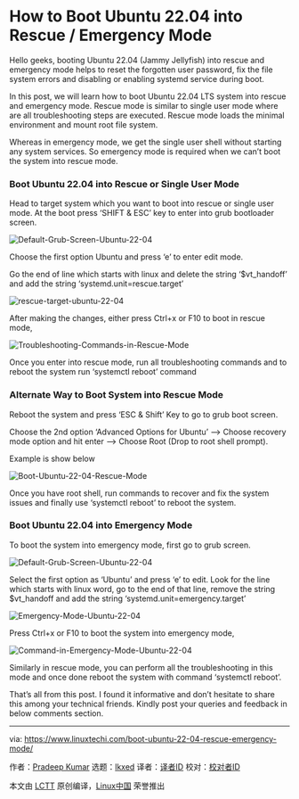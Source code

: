 [#]: subject: "How to Boot Ubuntu 22.04 into Rescue / Emergency Mode"
[#]: via: "https://www.linuxtechi.com/boot-ubuntu-22-04-rescue-emergency-mode/"
[#]: author: "Pradeep Kumar https://www.linuxtechi.com/author/pradeep/"
[#]: collector: "lkxed"
[#]: translator: "geekpi"
[#]: reviewer: " "
[#]: publisher: " "
[#]: url: " "

How to Boot Ubuntu 22.04 into Rescue / Emergency Mode
======
Hello geeks, booting Ubuntu 22.04 (Jammy Jellyfish) into rescue and emergency mode helps to reset the forgotten user password, fix the file system errors and disabling or enabling systemd service during boot.

In this post, we will learn how to boot Ubuntu 22.04 LTS system into rescue and emergency mode. Rescue mode is similar to single user mode where are all troubleshooting steps are executed. Rescue mode loads the minimal environment and mount root file system.

Whereas in emergency mode, we get the single user shell without starting any system services. So emergency mode is required when we can’t boot the system into rescue mode.

### Boot Ubuntu 22.04 into Rescue or Single User Mode

Head to target system which you want to boot into rescue or single user mode. At the boot press ‘SHIFT & ESC’ key to enter into grub bootloader screen.

![Default-Grub-Screen-Ubuntu-22-04][1]

Choose the first option Ubuntu and press ‘e’ to enter edit mode.

Go the end of line which starts with linux and delete the string ‘$vt_handoff’ and add the string ‘systemd.unit=rescue.target’

![rescue-target-ubuntu-22-04][2]

After making the changes, either press Ctrl+x or F10 to boot in rescue mode,

![Troubleshooting-Commands-in-Rescue-Mode][3]

Once you enter into rescue mode, run all troubleshooting commands and to reboot the system run ‘systemctl reboot’ command

### Alternate Way to Boot System into Rescue Mode

Reboot the system and press ‘ESC & Shift’ Key to go to grub boot screen.

Choose the 2nd option ‘Advanced Options for Ubuntu’ –> Choose recovery mode option and hit enter –> Choose Root (Drop to root shell prompt).

Example is show below

![Boot-Ubuntu-22-04-Rescue-Mode][4]

Once you have root shell, run commands to recover and fix the system issues and finally use ‘systemctl reboot’ to reboot the system.

### Boot Ubuntu 22.04 into Emergency Mode

To boot the system into emergency mode, first go to grub screen.

![Default-Grub-Screen-Ubuntu-22-04][5]

Select the first option as ‘Ubuntu’ and press ‘e’ to edit. Look for the line which starts with linux word, go to the end of that line, remove the string $vt_handoff and add the string ‘systemd.unit=emergency.target’

![Emergency-Mode-Ubuntu-22-04][6]

Press Ctrl+x or F10 to boot the system into emergency mode,

![Command-in-Emergency-Mode-Ubuntu-22-04][7]

Similarly in rescue mode, you can perform all the troubleshooting in this mode and once done reboot the system with command ‘systemctl reboot’.

That’s all from this post. I found it informative and don’t hesitate to share this among your technical friends. Kindly post your queries and feedback in below comments section.

--------------------------------------------------------------------------------

via: https://www.linuxtechi.com/boot-ubuntu-22-04-rescue-emergency-mode/

作者：[Pradeep Kumar][a]
选题：[lkxed][b]
译者：[译者ID](https://github.com/译者ID)
校对：[校对者ID](https://github.com/校对者ID)

本文由 [LCTT](https://github.com/LCTT/TranslateProject) 原创编译，[Linux中国](https://linux.cn/) 荣誉推出

[a]: https://www.linuxtechi.com/author/pradeep/
[b]: https://github.com/lkxed
[1]: https://www.linuxtechi.com/wp-content/uploads/2022/06/Default-Grub-Screen-Ubuntu-22-04.png
[2]: https://www.linuxtechi.com/wp-content/uploads/2022/06/rescue-target-ubuntu-22-04.png
[3]: https://www.linuxtechi.com/wp-content/uploads/2022/06/Troubleshooting-Commands-in-Rescue-Mode.png
[4]: https://www.linuxtechi.com/wp-content/uploads/2022/06/Boot-Ubuntu-22-04-Rescue-Mode.gif
[5]: https://www.linuxtechi.com/wp-content/uploads/2022/06/Default-Grub-Screen-Ubuntu-22-04.png
[6]: https://www.linuxtechi.com/wp-content/uploads/2022/06/Emergency-Mode-Ubuntu-22-04.png
[7]: https://www.linuxtechi.com/wp-content/uploads/2022/06/Command-in-Emergency-Mode-Ubuntu-22-04.png
